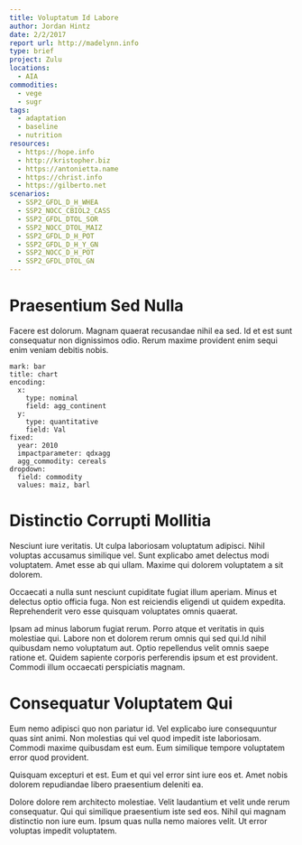```yaml
---
title: Voluptatum Id Labore
author: Jordan Hintz
date: 2/2/2017
report url: http://madelynn.info
type: brief
project: Zulu
locations:
  - AIA
commodities:
  - vege
  - sugr
tags:
  - adaptation
  - baseline
  - nutrition
resources:
  - https://hope.info
  - http://kristopher.biz
  - https://antonietta.name
  - https://christ.info
  - https://gilberto.net
scenarios:
  - SSP2_GFDL_D_H_WHEA
  - SSP2_NOCC_CBIOL2_CASS
  - SSP2_GFDL_DTOL_SOR
  - SSP2_NOCC_DTOL_MAIZ
  - SSP2_GFDL_D_H_POT
  - SSP2_GFDL_D_H_Y_GN
  - SSP2_NOCC_D_H_POT
  - SSP2_GFDL_DTOL_GN
---
```

# Praesentium Sed Nulla
Facere est dolorum. Magnam quaerat recusandae nihil ea sed. Id et est sunt consequatur non dignissimos odio. Rerum maxime provident enim sequi enim veniam debitis nobis.

```vis
mark: bar
title: chart
encoding:
  x:
    type: nominal
    field: agg_continent
  y:
    type: quantitative
    field: Val
fixed:
  year: 2010
  impactparameter: qdxagg
  agg_commodity: cereals
dropdown:
  field: commodity
  values: maiz, barl
```

# Distinctio Corrupti Mollitia
Nesciunt iure veritatis. Ut culpa laboriosam voluptatum adipisci. Nihil voluptas accusamus similique vel. Sunt explicabo amet delectus modi voluptatem. Amet esse ab qui ullam. Maxime qui dolorem voluptatem a sit dolorem.
 Occaecati a nulla sunt nesciunt cupiditate fugiat illum aperiam. Minus et delectus optio officia fuga. Non est reiciendis eligendi ut quidem expedita. Reprehenderit vero esse quisquam voluptates omnis quaerat.
 Ipsam ad minus laborum fugiat rerum. Porro atque et veritatis in quis molestiae qui. Labore non et dolorem rerum omnis qui sed qui.Id nihil quibusdam nemo voluptatum aut. Optio repellendus velit omnis saepe ratione et. Quidem sapiente corporis perferendis ipsum et est provident. Commodi illum occaecati perspiciatis magnam.

# Consequatur Voluptatem Qui
Eum nemo adipisci quo non pariatur id. Vel explicabo iure consequuntur quas sint animi. Non molestias qui vel quod impedit iste laboriosam. Commodi maxime quibusdam est eum. Eum similique tempore voluptatem error quod provident.
 Quisquam excepturi et est. Eum et qui vel error sint iure eos et. Amet nobis dolorem repudiandae libero praesentium deleniti ea.
 Dolore dolore rem architecto molestiae. Velit laudantium et velit unde rerum consequatur. Qui qui similique praesentium iste sed eos. Nihil qui magnam distinctio non iure eum. Ipsum quas nulla nemo maiores velit. Ut error voluptas impedit voluptatem.
